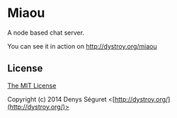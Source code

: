 # Miaou

A node based chat server.

You can see it in action on http://dystroy.org/miaou


## License

[The MIT License](http://opensource.org/licenses/MIT)

Copyright (c) 2014 Denys Séguret <[http://dystroy.org/](http://dystroy.org/)>
